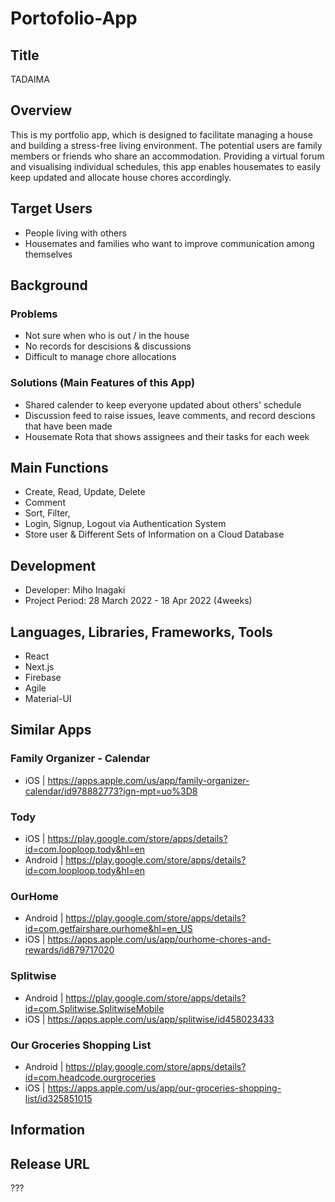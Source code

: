 # Portofolio-App

## Title
TADAIMA 

## Overview
This is my portfolio app, which is designed to facilitate managing a house and building a stress-free living environment. The potential users are family members or friends who share an accommodation. Providing a virtual forum and visualising individual schedules, this app enables housemates to easily keep updated and allocate house chores accordingly.

## Target Users
- People living with others 
- Housemates and families who want to improve communication among themselves 

## Background
### Problems
- Not sure when who is out / in the house
- No records for descisions & discussions
- Difficult to manage chore allocations

### Solutions (Main Features of this App)
- Shared calender to keep everyone updated about others' schedule
- Discussion feed to raise issues, leave comments, and record descions that have been made
- Housemate Rota that shows assignees and their tasks for each week

## Main Functions
- Create, Read, Update, Delete
- Comment
- Sort, Filter, 
- Login, Signup, Logout via Authentication System
- Store user & Different Sets of Information on a Cloud Database

## Development
- Developer: Miho Inagaki
- Project Period: 28 March 2022 - 18 Apr 2022 (4weeks)

## Languages, Libraries, Frameworks, Tools
- React
- Next.js
- Firebase
- Agile
- Material-UI

## Similar Apps
### Family Organizer - Calendar 
- iOS | https://apps.apple.com/us/app/family-organizer-calendar/id978882773?ign-mpt=uo%3D8

### Tody
- iOS | https://play.google.com/store/apps/details?id=com.looploop.tody&hl=en
- Android | https://play.google.com/store/apps/details?id=com.looploop.tody&hl=en

### OurHome
- Android | https://play.google.com/store/apps/details?id=com.getfairshare.ourhome&hl=en_US
- iOS | https://apps.apple.com/us/app/ourhome-chores-and-rewards/id879717020

### Splitwise
- Android | https://play.google.com/store/apps/details?id=com.Splitwise.SplitwiseMobile
- iOS | https://apps.apple.com/us/app/splitwise/id458023433

### Our Groceries Shopping List
- Android | https://play.google.com/store/apps/details?id=com.headcode.ourgroceries
- iOS | https://apps.apple.com/us/app/our-groceries-shopping-list/id325851015

## Information
## Release URL
???
